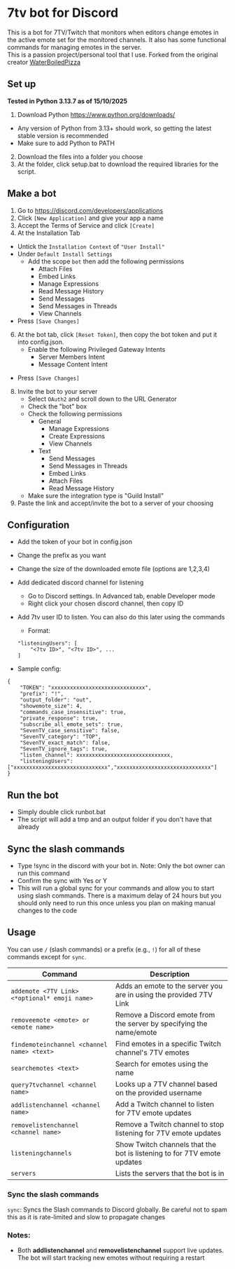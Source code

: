# 7tv bot for Discord
This is a bot for 7TV/Twitch that monitors when editors change emotes in the active emote set for the monitored channels. It also has some functional commands for managing emotes in the server.\
This is a passion project/personal tool that I use. Forked from the original creator [WaterBoiledPizza](https://github.com/WaterBoiledPizza/7tv-bot-for-Discord) 

## Set up
**Tested in Python 3.13.7 as of 15/10/2025**
1) Download Python https://www.python.org/downloads/
- Any version of Python from 3.13+ should work, so getting the latest stable version is recommended
- Make sure to add Python to PATH
2) Download the files into a folder you choose
3) At the folder, click setup.bat to download the required libraries for the script.

## Make a bot
1) Go to https://discord.com/developers/applications
2) Click `[New Application]` and give your app a name
3) Accept the Terms of Service and click `[Create]`
4) At the Installation Tab
- Untick the `Installation Context` of `"User Install"`
- Under `Default Install Settings`
   - Add the scope `bot` then add the following permissions
        - Attach Files
        - Embed Links
        - Manage Expressions
        - Read Message History
        - Send Messages
        - Send Messages in Threads
        - View Channels
- Press `[Save Changes]`
6) At the bot tab, click `[Reset Token]`, then copy the bot token and put it into config.json.
    - Enable the following Privileged Gateway Intents
    	- Server Members Intent
    	- Message Content Intent
 - Press `[Save Changes]`
8) Invite the bot to your server
    - Select `OAuth2` and scroll down to the URL Generator
    - Check the "bot" box
    - Check the following permissions
        - General    
            - Manage Expressions
            - Create Expressions
            - View Channels
        - Text
    		- Send Messages
    		- Send Messages in Threads
    		- Embed Links
    		- Attach Files
    		- Read Message History
    - Make sure the integration type is "Guild Install"
9) Paste the link and accept/invite the bot to a server of your choosing

## Configuration
- Add the token of your bot in config.json
- Change the prefix as you want
- Change the size of the downloaded emote file (options are 1,2,3,4)
- Add dedicated discord channel for listening
    - Go to Discord settings. In Advanced tab, enable Developer mode
    - Right click your chosen discord channel, then copy ID
- Add 7tv user ID to listen. You can also do this later using the commands
    - Format:
    ```
    "listeningUsers": [
        "<7tv ID>", "<7tv ID>", ...
    ]
    ```

- Sample config:
```
{
    "TOKEN": "xxxxxxxxxxxxxxxxxxxxxxxxxxxxxx",
    "prefix": "!",
    "output_folder": "out",
    "showemote_size": 4,
    "commands_case_insensitive": true,
    "private_response": true,
    "subscribe_all_emote_sets": true,
    "SevenTV_case_sensitive": false,
    "SevenTV_category": "TOP",
    "SevenTV_exact_match": false,
    "SevenTV_ignore_tags": true,
    "listen_channel": xxxxxxxxxxxxxxxxxxxxxxxxxxxxxx,
    "listeningUsers": ["xxxxxxxxxxxxxxxxxxxxxxxxxxxxxx","xxxxxxxxxxxxxxxxxxxxxxxxxxxxxx"]
}
```


## Run the bot
- Simply double click runbot.bat
- The script will add a tmp and an output folder if you don't have that already

## Sync the slash commands
- Type !sync in the discord with your bot in. Note: Only the bot owner can run this command
- Confirm the sync with Yes or Y
- This will run a global sync for your commands and allow you to start using slash commands. There is a maximum delay of 24 hours but you should only need to run this once unless you plan on making manual changes to the code

## Usage
You can use `/` (slash commands) or a prefix (e.g., `!`) for all of these commands except for `sync`. 

| Command                 | Description
|-------------------------|------------------------|
| `addemote <7TV Link> <*optional* emoji name>`    | Adds an emote to the server you are in using the provided 7TV Link     
| `removeemote <emote> or <emote name> `           | Remove a Discord emote from the server by specifying the name/emote                               
| `findemoteinchannel <channel name> <text>`       | Find emotes in a specific Twitch channel's 7TV emotes                          
| `searchemotes <text>`                            | Search for emotes using the name                                                                  
| `query7tvchannel <channel name>`                 | Looks up a 7TV channel based on the provided username                                 
| `addlistenchannel <channel name>`                | Add a Twitch channel to listen for 7TV emote updates                                         
| `removelistenchannel <channel name>`             | Remove a Twitch channel to stop listening for 7TV emote updates                          
| `listeningchannels`                              | Show Twitch channels that the bot is listening to for 7TV emote updates
| `servers`                                        | Lists the servers that the bot is in

### Sync the slash commands
`sync`: Syncs the Slash commands to Discord globally. Be careful not to spam this as it is rate-limited and slow to propagate changes


### Notes:
- Both **addlistenchannel** and **removelistenchannel** support live updates. The bot will start tracking new emotes without requiring a restart